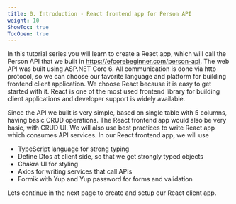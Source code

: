 ```yaml
---
title: 0. Introduction - React frontend app for Person API
weight: 10
ShowToc: true
TocOpen: true
---
```


In this tutorial series you will learn to create a React app, which will call the Person API that we built in https://efcorebeginner.com/person-api. The web API was built using ASP.NET Core 6. All communication is done via http protocol, so we can choose our favorite language and platform for building frontend client application. We choose React because it is easy to get started with it. React is one of the most used frontend library for building client applications and developer support is widely available.

Since the API we built is very simple, based on single table with 5 columns, having basic CRUD operations. The React frontend app would also be very basic, with CRUD UI. We will also use best practices to write React app which consumes API services. In our React frontend app, we will use

- TypeScript language for strong typing
- Define Dtos at client side, so that we get strongly typed objects
- Chakra UI for styling
- Axios for writing services that call APIs
- Formik with Yup and Yup password for forms and validation

Lets continue in the next page to create and setup our React client app.